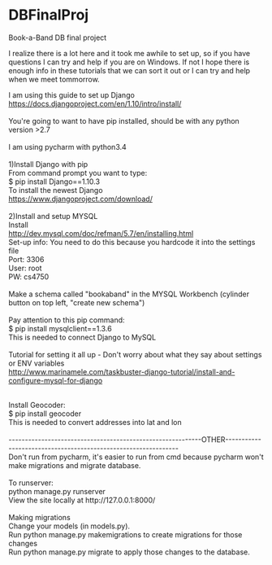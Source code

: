 # DBFinalProj
Book-a-Band DB final project


I realize there is a lot here and it took me awhile to set up, so if you have questions I can try and help if you are on Windows. If not I hope there is enough info in these tutorials that we can sort it out or I can try and help when we meet tommorrow.<br/>

I am using this guide to set up Django<br/>
https://docs.djangoproject.com/en/1.10/intro/install/<br/>
<br/>
You're going to want to have pip installed, should be with any python version >2.7<br/>
<br/>
I am using pycharm with python3.4<br/>
<br/>
1)Install Django with pip<br/>
From command prompt you want to type:<br/>
  $ pip install Django==1.10.3<br/>
To install the newest Django<br/>
https://www.djangoproject.com/download/<br/>
<br/>
2)Install and setup MYSQL<br/>
Install<br/>
http://dev.mysql.com/doc/refman/5.7/en/installing.html<br/>
Set-up info: You need to do this because you hardcode it into the settings file<br/>
  Port: 3306<br/>
  User: root<br/>
  PW: cs4750<br/>
<br/>
Make a schema called "bookaband" in the MYSQL Workbench (cylinder button on top left, "create new schema")<br/>
<br/>
Pay attention to this pip command:<br/>
  $ pip install mysqlclient==1.3.6<br/>
This is needed to connect Django to MySQL<br/>
<br/>
Tutorial for setting it all up - Don't worry about what they say about settings or ENV variables<br/>
http://www.marinamele.com/taskbuster-django-tutorial/install-and-configure-mysql-for-django<br/>

<br/>
Install Geocoder:<br/>
  $ pip install geocoder<br/>
This is needed to convert addresses into lat and lon<br/>

<br/>
-----------------------------------------------------------OTHER---------------------------------------------------------------
<br/>
Don't run from pycharm, it's easier to run from cmd because pycharm won't make migrations and migrate database.<br/>
<br/>
To runserver:<br/>
  python manage.py runserver<br/>
  View the site locally at http://127.0.0.1:8000/<br/>
<br/>
Making migrations<br/>
  Change your models (in models.py).<br/>
  Run python manage.py makemigrations to create migrations for those changes<br/>
  Run python manage.py migrate to apply those changes to the database.<br/>
  

